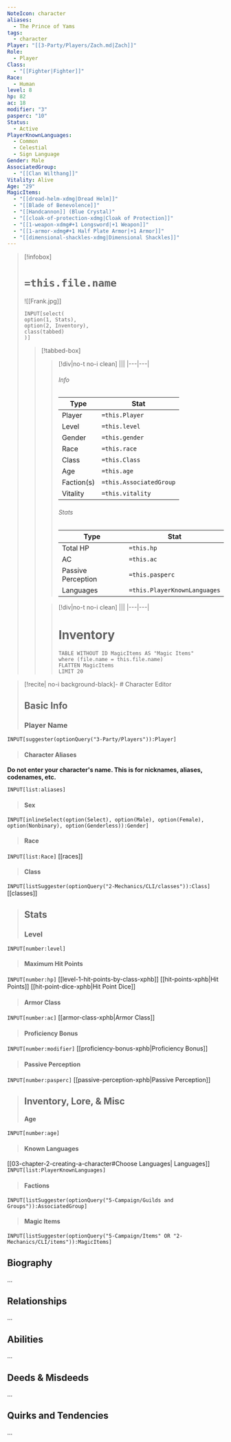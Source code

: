 ```yaml
---
NoteIcon: character
aliases:
  - The Prince of Yams
tags:
  - character
Player: "[[3-Party/Players/Zach.md|Zach]]"
Role:
  - Player
Class:
  - "[[Fighter|Fighter]]"
Race:
  - Human
level: 8
hp: 82
ac: 18
modifier: "3"
pasperc: "10"
Status:
  - Active
PlayerKnownLanguages:
  - Common
  - Celestial
  - Sign Language
Gender: Male
AssociatedGroup:
  - "[[Clan Wilthang]]"
Vitality: Alive
Age: "29"
MagicItems:
  - "[[dread-helm-xdmg|Dread Helm]]"
  - "[[Blade of Benevolence]]"
  - "[[Handcannon]] (Blue Crystal)"
  - "[[cloak-of-protection-xdmg|Cloak of Protection]]"
  - "[[1-weapon-xdmg#+1 Longsword|+1 Weapon]]"
  - "[[1-armor-xdmg#+1 Half Plate Armor|+1 Armor]]"
  - "[[dimensional-shackles-xdmg|Dimensional Shackles]]"
---
```


> [!infobox]
> # `=this.file.name`
> ![[Frank.jpg]]
>~~~meta-bind
>INPUT[select(
>option(1, Stats),
>option(2, Inventory),
>class(tabbed)
>)]
>~~~
>> [!tabbed-box]
>>> [!div|no-t no-i clean]
>>>|||
>>>|---|---|
>>> ###### Info
>>> Type |  Stat |
>>> ---|---|
>>> Player | `=this.Player` |
>>> Level | `=this.level` |
>>> Gender | `=this.gender` |
>>> Race | `=this.race` |
>>> Class | `=this.Class` |
>>> Age | `=this.age` |
>>> Faction(s) | `=this.AssociatedGroup` |
>>> Vitality | `=this.vitality` |
>>> ###### Stats
>>> Type |  Stat |
>>> ---|---|
>>> Total HP | `=this.hp` |
>>> AC | `=this.ac` |
>>> Passive Perception | `=this.pasperc` |
>>> Languages | `=this.PlayerKnownLanguages` |
>>
>>> [!div|no-t no-i clean]
>>>|||
>>>|---|---|
>>> # Inventory
>>> ```dataview
>>> TABLE WITHOUT ID MagicItems AS "Magic Items"
>>> where (file.name = this.file.name)
>>> FLATTEN MagicItems
>>> LIMIT 20

> [!recite| no-i background-black]- # Character Editor
> 
> ## Basic Info
> ### Player Name
`INPUT[suggester(optionQuery("3-Party/Players")):Player]`
>#### Character Aliases
**Do not enter your character's name. This is for nicknames, aliases, codenames, etc.**
>
`INPUT[list:aliases]`
>
>#### Sex
`INPUT[inlineSelect(option(Select), option(Male), option(Female), option(Nonbinary), option(Genderless)):Gender]`
>
>#### Race
`INPUT[list:Race]`
[[races]]
>
>#### Class
`INPUT[listSuggester(optionQuery("2-Mechanics/CLI/classes")):Class]`
[[classes]]
>
>## Stats
>
>### Level
`INPUT[number:level]`
>
>#### Maximum Hit Points
`INPUT[number:hp]`
[[level-1-hit-points-by-class-xphb]]
[[hit-points-xphb|Hit Points]]
[[hit-point-dice-xphb|Hit Point Dice]]
>
>#### Armor Class
`INPUT[number:ac]`
[[armor-class-xphb|Armor Class]]
>
>#### Proficiency Bonus
`INPUT[number:modifier]`
[[proficiency-bonus-xphb|Proficiency Bonus]]
>
>#### Passive Perception
`INPUT[number:pasperc]`
[[passive-perception-xphb|Passive Perception]]
>
>## Inventory, Lore, & Misc
>
>#### Age
`INPUT[number:age]`
>
>#### Known Languages
[[03-chapter-2-creating-a-character#Choose Languages| Languages]]
`INPUT[list:PlayerKnownLanguages]`
>#### Factions
`INPUT[listSuggester(optionQuery("5-Campaign/Guilds and Groups")):AssociatedGroup]`
>
>#### Magic Items
`INPUT[listSuggester(optionQuery("5-Campaign/Items" OR "2-Mechanics/CLI/items")):MagicItems]`


## Biography

...

## Relationships

...

## Abilities

...

## Deeds & Misdeeds

...

## Quirks and Tendencies

...